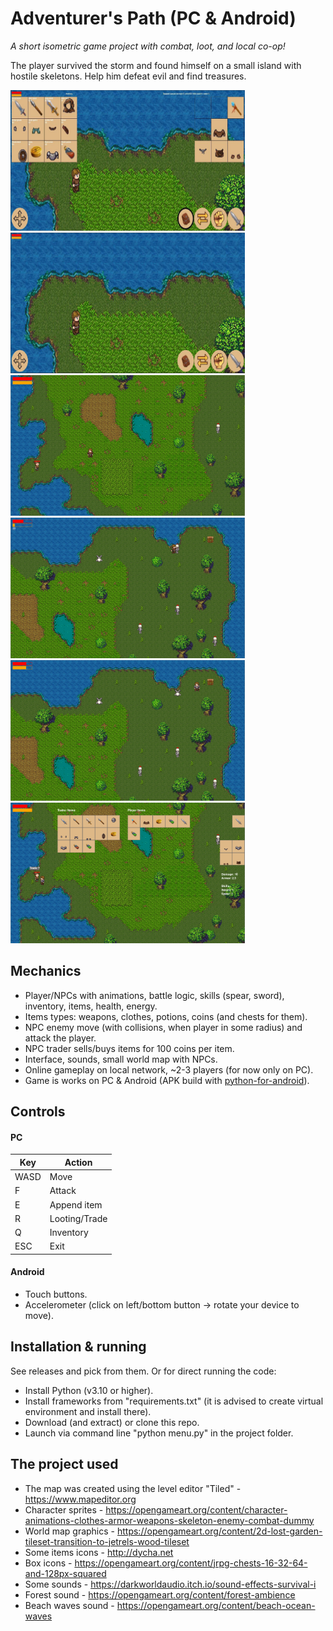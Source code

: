 # Adventurer's Path (PC & Android)
*A short isometric game project with combat, loot, and local co-op!*

The player survived the storm and found himself on a small island with hostile skeletons. Help him defeat evil and find treasures.

<img src="https://github.com/lestec-al/isometric-fantasy-game/raw/main/pic_game_7.jpg" width="375" height="225" alt="Android"/>  <img src="https://github.com/lestec-al/isometric-fantasy-game/raw/main/pic_game_8.jpg" width="375" height="225" alt="Android"/>
<img src="https://github.com/lestec-al/isometric-fantasy-game/raw/main/pic_game_1.png" width="375" height="225" alt="Windows"/>  <img src="https://github.com/lestec-al/isometric-fantasy-game/raw/main/pic_game_4.png" width="375" height="225" alt="Windows"/>
<img src="https://github.com/lestec-al/isometric-fantasy-game/raw/main/pic_game_5.png" width="375" height="225" alt="Windows"/>  <img src="https://github.com/lestec-al/isometric-fantasy-game/raw/main/pic_game_6.png" width="375" height="225" alt="Windows"/>

## Mechanics
- Player/NPCs with animations, battle logic, skills (spear, sword), inventory, items, health, energy.
- Items types: weapons, clothes, potions, coins (and chests for them).
- NPC enemy move (with collisions, when player in some radius) and attack the player.
- NPC trader sells/buys items for 100 coins per item.
- Interface, sounds, small world map with NPCs.
- Online gameplay on local network, ~2-3 players (for now only on PC).
- Game is works on PC & Android (APK build with [python-for-android](https://github.com/kivy/python-for-android)).

## Controls
#### PC
| Key  | Action        |  
|------|---------------|  
| WASD | Move          |  
| F    | Attack        |  
| E    | Append item   |  
| R    | Looting/Trade |  
| Q    | Inventory     |
| ESC  | Exit          |
#### Android
- Touch buttons.
- Accelerometer (click on left/bottom button -> rotate your device to move).

## Installation & running
See releases and pick from them. Or for direct running the code:
- Install Python (v3.10 or higher).
- Install frameworks from "requirements.txt" (it is advised to create virtual environment and install there).
- Download (and extract) or clone this repo.
- Launch via command line "python menu.py" in the project folder.

## The project used
- The map was created using the level editor "Tiled" - https://www.mapeditor.org
- Character sprites - https://opengameart.org/content/character-animations-clothes-armor-weapons-skeleton-enemy-combat-dummy
- World map graphics - https://opengameart.org/content/2d-lost-garden-tileset-transition-to-jetrels-wood-tileset
- Some items icons - http://dycha.net
- Box icons - https://opengameart.org/content/jrpg-chests-16-32-64-and-128px-squared
- Some sounds - https://darkworldaudio.itch.io/sound-effects-survival-i
- Forest sound - https://opengameart.org/content/forest-ambience
- Beach waves sound - https://opengameart.org/content/beach-ocean-waves